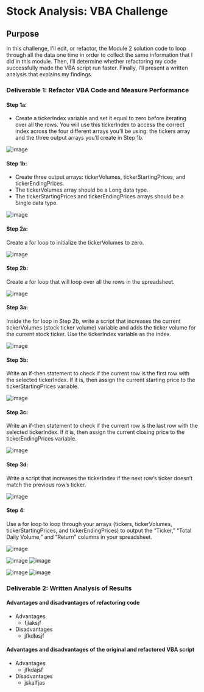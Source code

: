 # Stock Analysis: VBA Challenge
## Purpose
In this challenge, I’ll edit, or refactor, the Module 2 solution code to loop through all the data one time in order to collect the same information that I did in this module. Then, I’ll determine whether refactoring my code successfully made the VBA script run faster. Finally, I’ll present a written analysis that explains my findings.

### Deliverable 1: Refactor VBA Code and Measure Performance
#### Step 1a:
* Create a tickerIndex variable and set it equal to zero before iterating over all the rows. You will use this tickerIndex to access the correct index across the four different arrays you’ll be using: the tickers array and the three output arrays you’ll create in Step 1b.

![image](https://user-images.githubusercontent.com/87340105/155652160-306ab02e-cd24-44aa-974d-8daf8ef04db2.png)


#### Step 1b:
* Create three output arrays: tickerVolumes, tickerStartingPrices, and tickerEndingPrices.
* The tickerVolumes array should be a Long data type.
* The tickerStartingPrices and tickerEndingPrices arrays should be a Single data type.

![image](https://user-images.githubusercontent.com/87340105/155652208-9fba41d0-d6dd-4a09-a59c-609944dfbabc.png)

#### Step 2a:
Create a for loop to initialize the tickerVolumes to zero.

![image](https://user-images.githubusercontent.com/87340105/155653682-ecd596c4-bc51-4880-bc72-fd2b3d72bd83.png)

#### Step 2b:
Create a for loop that will loop over all the rows in the spreadsheet.

![image](https://user-images.githubusercontent.com/87340105/155653739-d35407eb-4a5f-4d40-ba14-58203fa38c8d.png)

#### Step 3a:
Inside the for loop in Step 2b, write a script that increases the current tickerVolumes (stock ticker volume) variable and adds the ticker volume for the current stock ticker.
Use the tickerIndex variable as the index.

![image](https://user-images.githubusercontent.com/87340105/155653839-968bc6d9-dc78-41c9-94d7-33f8b6b4d5e1.png)

#### Step 3b:
Write an if-then statement to check if the current row is the first row with the selected tickerIndex. If it is, then assign the current starting price to the tickerStartingPrices variable.

![image](https://user-images.githubusercontent.com/87340105/155653895-9c100b32-0ad4-4bfa-8278-905b17f0e6f1.png)

#### Step 3c:
Write an if-then statement to check if the current row is the last row with the selected tickerIndex. If it is, then assign the current closing price to the tickerEndingPrices variable.

![image](https://user-images.githubusercontent.com/87340105/155653957-ec585f5e-ff09-4382-a8eb-35f963b3939a.png)

#### Step 3d:
Write a script that increases the tickerIndex if the next row’s ticker doesn’t match the previous row’s ticker.

![image](https://user-images.githubusercontent.com/87340105/155654770-12803101-e23a-488c-bbbe-e064955b7f42.png)

#### Step 4:
Use a for loop to loop through your arrays (tickers, tickerVolumes, tickerStartingPrices, and tickerEndingPrices) to output the “Ticker,” “Total Daily Volume,” and “Return” columns in your spreadsheet.

![image](https://user-images.githubusercontent.com/87340105/155655024-219bfcb1-4833-4d9e-9d96-7cefda651783.png)


![image](https://user-images.githubusercontent.com/87340105/155655291-8e16ce5b-f7d9-484b-8b41-15e1fc75252b.png)
![image](https://user-images.githubusercontent.com/87340105/155655314-8f657fd2-eca7-4c02-b54f-167111a7f46d.png)

![image](https://user-images.githubusercontent.com/87340105/155655214-0543f190-bde9-4edb-89cf-de0300c6454f.png)
![image](https://user-images.githubusercontent.com/87340105/155655246-7d50e18c-6c50-453b-9637-ad15e74684aa.png)




### Deliverable 2: Written Analysis of Results

#### Advantages and disadvantages of refactoring code
* Advantages
  * fjlaksjf 
* Disadvantages
  * jfkdlasjf

#### Advantages and disadvantages of the original and refactored VBA script
* Advantages
  * jfkdajsf
* Disadvantages
  * jskalfjas
